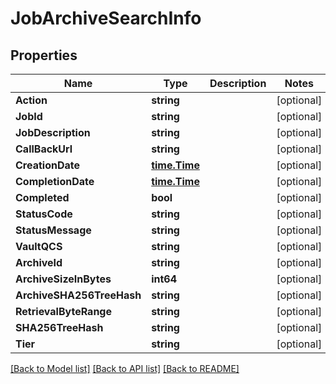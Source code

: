 # JobArchiveSearchInfo

## Properties

Name | Type | Description | Notes
------------ | ------------- | ------------- | -------------
**Action** | **string** |  | [optional] 
**JobId** | **string** |  | [optional] 
**JobDescription** | **string** |  | [optional] 
**CallBackUrl** | **string** |  | [optional] 
**CreationDate** | [**time.Time**](time.Time.md) |  | [optional] 
**CompletionDate** | [**time.Time**](time.Time.md) |  | [optional] 
**Completed** | **bool** |  | [optional] 
**StatusCode** | **string** |  | [optional] 
**StatusMessage** | **string** |  | [optional] 
**VaultQCS** | **string** |  | [optional] 
**ArchiveId** | **string** |  | [optional] 
**ArchiveSizeInBytes** | **int64** |  | [optional] 
**ArchiveSHA256TreeHash** | **string** |  | [optional] 
**RetrievalByteRange** | **string** |  | [optional] 
**SHA256TreeHash** | **string** |  | [optional] 
**Tier** | **string** |  | [optional] 

[[Back to Model list]](../README.md#documentation-for-models) [[Back to API list]](../README.md#documentation-for-api-endpoints) [[Back to README]](../README.md)


